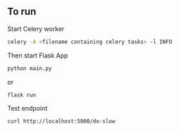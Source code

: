## To run
Start Celery worker 
```bash
celery -A <filename containing celery tasks> -l INFO 
```

Then start Flask App 
```bash
python main.py
```
or 
```
flask run
```

Test endpoint
```
curl http://localhost:5000/do-slow
```
